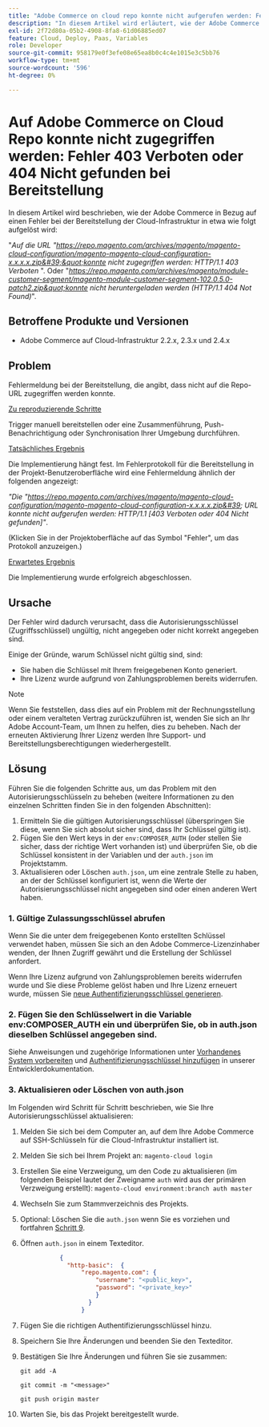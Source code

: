 ```yaml
---
title: "Adobe Commerce on cloud repo konnte nicht aufgerufen werden: Fehler 403 Verboten oder 404 Nicht gefunden bei Bereitstellung"
description: "In diesem Artikel wird erläutert, wie der Adobe Commerce in Bezug auf einen Fehler bei der Bereitstellung von Cloud-Infrastrukturen ähnlich dem folgenden behoben wird:"
exl-id: 2f72d80a-05b2-4908-8fa8-61d06885ed07
feature: Cloud, Deploy, Paas, Variables
role: Developer
source-git-commit: 958179e0f3efe08e65ea8b0c4c4e1015e3c5bb76
workflow-type: tm+mt
source-wordcount: '596'
ht-degree: 0%

---
```


# Auf Adobe Commerce on Cloud Repo konnte nicht zugegriffen werden: Fehler 403 Verboten oder 404 Nicht gefunden bei Bereitstellung

In diesem Artikel wird beschrieben, wie der Adobe Commerce in Bezug auf einen Fehler bei der Bereitstellung der Cloud-Infrastruktur in etwa wie folgt aufgelöst wird:

&quot;*Auf die URL &quot;https://repo.magento.com/archives/magento/magento-cloud-configuration/magento-magento-cloud-configuration-x.x.x.x.zip&#39;&quot;konnte nicht zugegriffen werden: HTTP/1.1 403 Verboten* &quot;. Oder &quot;*https://repo.magento.com/archives/magento/module-customer-segment/magento-module-customer-segment-102.0.5.0-patch2.zip&quot;konnte nicht heruntergeladen werden (HTTP/1.1 404 Not Found)*&quot;.

## Betroffene Produkte und Versionen

* Adobe Commerce auf Cloud-Infrastruktur 2.2.x, 2.3.x und 2.4.x

## Problem

Fehlermeldung bei der Bereitstellung, die angibt, dass nicht auf die Repo-URL zugegriffen werden konnte.

<u>Zu reproduzierende Schritte</u>

Trigger manuell bereitstellen oder eine Zusammenführung, Push-Benachrichtigung oder Synchronisation Ihrer Umgebung durchführen.

<u>Tatsächliches Ergebnis</u>

Die Implementierung hängt fest. Im Fehlerprotokoll für die Bereitstellung in der Projekt-Benutzeroberfläche wird eine Fehlermeldung ähnlich der folgenden angezeigt:

*&quot;Die &quot;https://repo.magento.com/archives/magento/magento-cloud-configuration/magento-magento-cloud-configuration-x.x.x.x.zip&#39; URL konnte nicht aufgerufen werden: HTTP/1.1 \[403 Verboten oder 404 Nicht gefunden\]&quot;*.

(Klicken Sie in der Projektoberfläche auf das Symbol &quot;Fehler&quot;, um das Protokoll anzuzeigen.)

<u>Erwartetes Ergebnis</u>

Die Implementierung wurde erfolgreich abgeschlossen.

## Ursache

Der Fehler wird dadurch verursacht, dass die Autorisierungsschlüssel (Zugriffsschlüssel) ungültig, nicht angegeben oder nicht korrekt angegeben sind.

Einige der Gründe, warum Schlüssel nicht gültig sind, sind:

* Sie haben die Schlüssel mit Ihrem freigegebenen Konto generiert.
* Ihre Lizenz wurde aufgrund von Zahlungsproblemen bereits widerrufen.

>[!NOTE]
>
>Wenn Sie feststellen, dass dies auf ein Problem mit der Rechnungsstellung oder einem veralteten Vertrag zurückzuführen ist, wenden Sie sich an Ihr Adobe Account-Team, um Ihnen zu helfen, dies zu beheben. Nach der erneuten Aktivierung Ihrer Lizenz werden Ihre Support- und Bereitstellungsberechtigungen wiederhergestellt.

## Lösung

Führen Sie die folgenden Schritte aus, um das Problem mit den Autorisierungsschlüsseln zu beheben (weitere Informationen zu den einzelnen Schritten finden Sie in den folgenden Abschnitten):

1. Ermitteln Sie die gültigen Autorisierungsschlüssel (überspringen Sie diese, wenn Sie sich absolut sicher sind, dass Ihr Schlüssel gültig ist).
1. Fügen Sie den Wert keys in der `env:COMPOSER_AUTH` (oder stellen Sie sicher, dass der richtige Wert vorhanden ist) und überprüfen Sie, ob die Schlüssel konsistent in der Variablen und der `auth.json` im Projektstamm.
1. Aktualisieren oder Löschen `auth.json`, um eine zentrale Stelle zu haben, an der der Schlüssel konfiguriert ist, wenn die Werte der Autorisierungsschlüssel nicht angegeben sind oder einen anderen Wert haben.

### 1. Gültige Zulassungsschlüssel abrufen

Wenn Sie die unter dem freigegebenen Konto erstellten Schlüssel verwendet haben, müssen Sie sich an den Adobe Commerce-Lizenzinhaber wenden, der Ihnen Zugriff gewährt und die Erstellung der Schlüssel anfordert.

Wenn Ihre Lizenz aufgrund von Zahlungsproblemen bereits widerrufen wurde und Sie diese Probleme gelöst haben und Ihre Lizenz erneuert wurde, müssen Sie [neue Authentifizierungsschlüssel generieren](https://experienceleague.adobe.com/docs/commerce-operations/installation-guide/prerequisites/authentication-keys.html).

### 2. Fügen Sie den Schlüsselwert in die Variable env:COMPOSER\_AUTH ein und überprüfen Sie, ob in auth.json dieselben Schlüssel angegeben sind.

Siehe Anweisungen und zugehörige Informationen unter [Vorhandenes System vorbereiten](https://devdocs.magento.com/cloud/setup/first-time-setup-import-prepare.html#auth-json) und [Authentifizierungsschlüssel hinzufügen](https://devdocs.magento.com/cloud/setup/first-time-setup-import-prepare.html#add-authentication-keys) in unserer Entwicklerdokumentation.

### 3. Aktualisieren oder Löschen von auth.json

Im Folgenden wird Schritt für Schritt beschrieben, wie Sie Ihre Autorisierungsschlüssel aktualisieren:

1. Melden Sie sich bei dem Computer an, auf dem Ihre Adobe Commerce auf SSH-Schlüsseln für die Cloud-Infrastruktur installiert ist.
1. Melden Sie sich bei Ihrem Projekt an: `magento-cloud login`
1. Erstellen Sie eine Verzweigung, um den Code zu aktualisieren (im folgenden Beispiel lautet der Zweigname `auth` wird aus der primären Verzweigung erstellt):     `magento-cloud environment:branch auth master`
1. Wechseln Sie zum Stammverzeichnis des Projekts.
1. Optional: Löschen Sie die `auth.json` wenn Sie es vorziehen und fortfahren [Schritt 9](#step9).
1. Öffnen `auth.json` in einem Texteditor.

   ```json
              {
                "http-basic":  {
                    "repo.magento.com": {
                        "username": "<public_key>",
                        "password": "<private_key>"
                        }
                      }
                    }
   ```

1. Fügen Sie die richtigen Authentifizierungsschlüssel hinzu.
1. Speichern Sie Ihre Änderungen und beenden Sie den Texteditor.
1. Bestätigen Sie Ihre Änderungen und führen Sie sie zusammen:

   `git add -A`

   `git commit -m "<message>"`

   `git push origin master`
1. Warten Sie, bis das Projekt bereitgestellt wurde.
